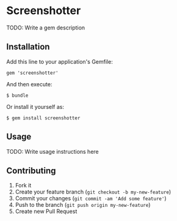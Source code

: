 # Screenshotter

TODO: Write a gem description

## Installation

Add this line to your application's Gemfile:

    gem 'screenshotter'

And then execute:

    $ bundle

Or install it yourself as:

    $ gem install screenshotter

## Usage

TODO: Write usage instructions here

## Contributing

1. Fork it
2. Create your feature branch (`git checkout -b my-new-feature`)
3. Commit your changes (`git commit -am 'Add some feature'`)
4. Push to the branch (`git push origin my-new-feature`)
5. Create new Pull Request
